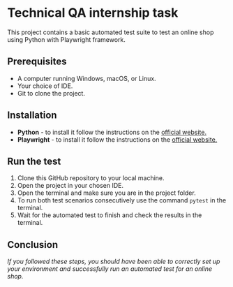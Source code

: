 ﻿# Technical QA internship task
This project contains a basic automated test suite to test an online shop using Python with Playwright framework.

## Prerequisites
- A computer running Windows, macOS, or Linux.
- Your choice of IDE.
- Git to clone the project.

## Installation
- **Python** - to install it follow the instructions on the [official website.](https://wiki.python.org/moin/BeginnersGuide/Download)
- **Playwright** - to install it follow the instructions on the [official website.](https://playwright.dev/python/docs/intro)

## Run the test

1. Clone this GitHub repository to your local machine.
2. Open the project in your chosen IDE.
3. Open the terminal and make sure you are in the project folder.
4. To run both test scenarios consecutively use the command `pytest` in the terminal.
5. Wait for the automated test to finish and check the results in the terminal.

## Conclusion
*If you followed these steps, you should have been able to correctly set up your environment and successfully run  an automated test for an online shop.*